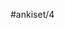 #ankiset/4

      

      



        



        


        


        



        



        



          



        



          



        


        



        



      


        


        



        



      



  



        

      


        


    


           


      

      

    

    


      

    

  


        

  

        

        

        

      

      



